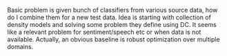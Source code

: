 Basic problem is given bunch of classifiers from various source data, how do I combine them for a new test data. Idea is starting with collection of density models and solving some problem they define using DC. It seems like a relevant problem for sentiment/speech etc or when data is not available. Actually, an obvious baseline is robust optimization over multiple domains.
